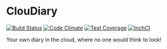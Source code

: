 # ClouDiary

[![Build Status](https://travis-ci.org/MasterRoot24/cloudiary.svg?branch=master)](https://travis-ci.org/MasterRoot24/cloudiary)
[![Code Climate](https://codeclimate.com/github/MasterRoot24/cloudiary/badges/gpa.svg)](https://codeclimate.com/github/MasterRoot24/cloudiary)
[![Test Coverage](https://codeclimate.com/github/MasterRoot24/cloudiary/badges/coverage.svg)](https://codeclimate.com/github/MasterRoot24/cloudiary/coverage)
[![InchCI](https://inch-ci.org/github/MasterRoot24/cloudiary.svg?branch=master)](https://inch-ci.org/github/MasterRoot24/cloudiary)

Your own diary in the cloud, where no one would think to look!
